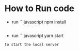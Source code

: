 # How to Run code
- run ```javascript 
  npm install
  ```
- run ```javascript 
yarn start
```
to start the local server
